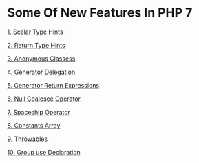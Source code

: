 Some Of New Features In PHP 7
=============================


[1.  Scalar Type Hints](../master/example/01-scalar-type-hint.php)

[2.  Return Type Hints](../master/example/02-return-type-hint.php)

[3.  Anonymous Classess](../master/example/03-anonymous-classes.php)

[4.  Generator Delegation](../master/example/04-generator-delegation.php)

[5.  Generator Return Expressions](../master/example/05-generator-get-return.php)

[6.  Null Coalesce Operator](../master/example/06-null-coalesce-operator.php)

[7.  Spaceship Operator](../master/example/07-spaceship-operator.php)

[8.  Constants Array](../master/example/08-class-constants.php)

[9.  Throwables](../master/example/09-throwables.php)

[10. Group use Declaration](../master/example/10-group-use-statements.php)
